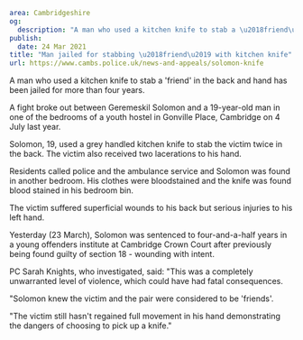 ```yaml
area: Cambridgeshire
og:
  description: "A man who used a kitchen knife to stab a \u2018friend\u2019 in the back and hand has been jailed for more than four years."
publish:
  date: 24 Mar 2021
title: "Man jailed for stabbing \u2018friend\u2019 with kitchen knife"
url: https://www.cambs.police.uk/news-and-appeals/solomon-knife
```

A man who used a kitchen knife to stab a 'friend' in the back and hand has been jailed for more than four years.

A fight broke out between Geremeskil Solomon and a 19-year-old man in one of the bedrooms of a youth hostel in Gonville Place, Cambridge on 4 July last year.

Solomon, 19, used a grey handled kitchen knife to stab the victim twice in the back. The victim also received two lacerations to his hand.

Residents called police and the ambulance service and Solomon was found in another bedroom. His clothes were bloodstained and the knife was found blood stained in his bedroom bin.

The victim suffered superficial wounds to his back but serious injuries to his left hand.

Yesterday (23 March), Solomon was sentenced to four-and-a-half years in a young offenders institute at Cambridge Crown Court after previously being found guilty of section 18 - wounding with intent.

PC Sarah Knights, who investigated, said: "This was a completely unwarranted level of violence, which could have had fatal consequences.

"Solomon knew the victim and the pair were considered to be 'friends'.

"The victim still hasn't regained full movement in his hand demonstrating the dangers of choosing to pick up a knife."
